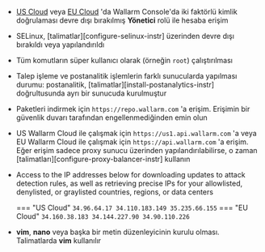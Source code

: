 * [US Cloud](https://us1.my.wallarm.com/) veya [EU Cloud](https://my.wallarm.com/) 'da Wallarm Console'da iki faktörlü kimlik doğrulaması devre dışı bırakılmış **Yönetici** rolü ile hesaba erişim
* SELinux, [talimatlar][configure-selinux-instr] üzerinden devre dışı bırakıldı veya yapılandırıldı
* Tüm komutların süper kullanıcı olarak (örneğin `root`) çalıştırılması
* Talep işleme ve postanalitik işlemlerin farklı sunucularda yapılması durumu: postanalitik, [talimatlar][install-postanalytics-instr] doğrultusunda ayrı bir sunucuda kurulmuştur
* Paketleri indirmek için `https://repo.wallarm.com` 'a erişim. Erişimin bir güvenlik duvarı tarafından engellenmediğinden emin olun
* US Wallarm Cloud ile çalışmak için `https://us1.api.wallarm.com` 'a veya EU Wallarm Cloud ile çalışmak için `https://api.wallarm.com` 'a erişim. Eğer erişim sadece proxy sunucu üzerinden yapılandırılabilirse, o zaman [talimatları][configure-proxy-balancer-instr] kullanın
* Access to the IP addresses below for downloading updates to attack detection rules, as well as retrieving precise IPs for your allowlisted, denylisted, or graylisted countries, regions, or data centers

    === "US Cloud"
        ```
        34.96.64.17
        34.110.183.149
        35.235.66.155
        ```
    === "EU Cloud"
        ```
        34.160.38.183
        34.144.227.90
        34.90.110.226
        ```
* **vim**, **nano** veya başka bir metin düzenleyicinin kurulu olması. Talimatlarda **vim** kullanılır
